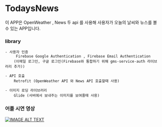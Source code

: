 # TodaysNews
  이 APP은 OpenWeather , News 두 api 를 사용해 사용자가 오늘의 날씨와 뉴스를 볼수 있는
 APP입니다.

### library  
    - 사용자 인증
         Firebase Google Authentication , Firebase Email Authentication
        (이메일 로그인, 구글 로그인(Firebase와 통합하기 위해 gms-service-auth 라이브러리 추가))

    - API 호출
        Retrofit (OpenWeather API 와 News API 호출할때 사용)

    - 이미지 로딩 라이브러리
        Glide (서버에서 보내주는 이미지를 보여줄때 사용)



### 어플 시연 영상
[![IMAGE ALT TEXT](https://img.youtube.com/vi/U6TIXF1g58E/0.jpg)](http://www.youtube.com/watch?v=U6TIXF1g58E "어플 시연 영상")
